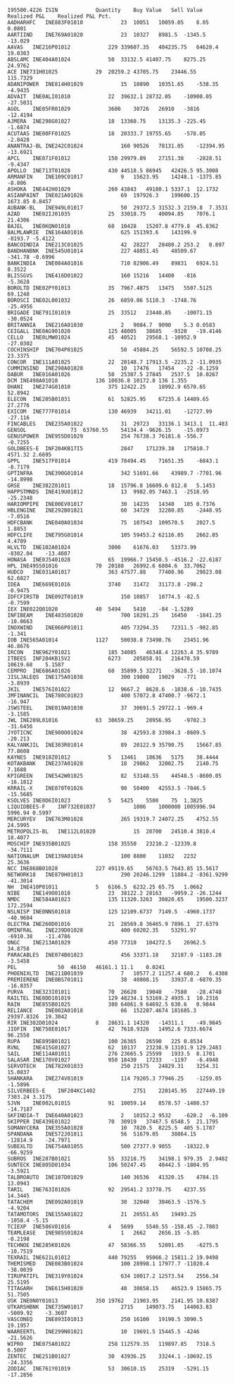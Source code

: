 
									
	195500.4226	ISIN			Quantity	Buy Value	Sell Value	Realized P&L	Realized P&L Pct.
	AADHARHFC	INE883F01010			23	10051	10059.05	8.05	0.0801
	AARTIIND	INE769A01020			23	10327	8981.5	-1345.5	-13.029
	AAVAS	INE216P01012			229	339607.35	404235.75	64628.4	19.0303
	ABSLAMC	INE404A01024			50	33132.5	41407.75	8275.25	24.9762
	ACE	INE731H01025			29	20259.2	43705.75	23446.55	115.7329
	ADANIPOWER	INE814H01029			15	10890	10351.65	-538.35	-4.9435
	ADVAIT	INE0ALI01010			22	39632.1	28732.05	-10900.05	-27.5031
	AGOL	INE05FR01029			3600	30726	26910	-3816	-12.4194
	AJMERA	INE298G01027			18	13360.75	13135.3	-225.45	-1.6874
	ACUTAAS	INE00FF01025			18	20333.7	19755.65	-578.05	-2.8428
	ANANTRAJ-BL	INE242C01024			160	90526	78131.05	-12394.95	-13.6921
	APCL	INE071F01012			150	29979.89	27151.38	-2828.51	-9.4347
	APOLLO	INE713T01028			430	44518.5	86945	42426.5	95.3008
	ARMANFIN	INE109C01017			9	15623.95	14248.1	-1375.85	-8.806
	ASHOKA	INE442H01029			260	43843	49180.1	5337.1	12.1732
	ASIANPAINT	INE021A01026			69	197926.3	199600.15	1673.85	0.8457
	AUBANK-BL	INE949L01017			50	29372.5	31532.3	2159.8	7.3531
	AZAD	INE02IJ01035			25	33018.75	40094.85	7076.1	21.4306
	BAJEL	INE0KQN01018			60	10428	15207.8	4779.8	45.8362
	BALMLAWRIE	INE164A01016			625	151393.6	143199.9	-8193.7	-5.4122
	BANCOINDIA	INE213C01025			42	28227	28480.2	253.2	0.897
	BANDHANBNK	INE545U01014			227	48851.45	48509.67	-341.78	-0.6996
	BANKINDIA	INE084A01016			710	82906.49	89831	6924.51	8.3522
	BLISSGVS	INE416D01022			160	15216	14400	-816	-5.3628
	BOROLTD	INE02PY01013			35	7967.4875	13475	5507.5125	69.1248
	BOROSCI	INE02L001032			26	6859.06	5110.3	-1748.76	-25.4956
	BRIGADE	INE791I01019			25	33512	23440.85	-10071.15	-30.0524
	BRITANNIA	INE216A01030			2	9084.7	9090	5.3	0.0583
	CEIGALL	INE0AG901020			125	48005	38685	-9320	-19.4146
	CELLO	INE0LMW01024			45	40521	29568.1	-10952.9	-27.0302
	COCHINSHIP	INE704P01025			50	45884.25	56592.5	10708.25	23.3375
	CONCOR	INE111A01025			22	20148.7	17913.5	-2235.2	-11.0935
	CUMMINSIND	INE298A01020			10	17476	17454	-22	-0.1259
	DABUR	INE016A01026			50	25307.5	27845	2537.5	10.0267
	DCM	INE498A01018			136	10036.8	10172.8	136	1.355
	DHANI	INE274G01010			375	12422.25	18992.9	6570.65	52.8942
	ELECON	INE205B01031			61	52825.95	67235.6	14409.65	27.2776
	EXICOM	INE777F01014			130	46939	34211.01	-12727.99	-27.116
	FINCABLES	INE235A01022			31	29723	33136.1	3413.1	11.483
	GENSOL				73	63760.55	54134.4	-9626.15	-15.0973
	GENUSPOWER	INE955D01029			254	76738.3	76181.6	-556.7	-0.7255
	GOLDBEES-E	INF204KB17I5			2847	171239.38	175810.7	4571.32	2.6695
	GPPL	INE517F01014			419	78494.45	71651.35	-6843.1	-8.7179
	GPTINFRA	INE390G01014			342	51691.66	43989.7	-7701.96	-14.8998
	GRSE	INE382Z01011			18	15796.8	16609.6	812.8	5.1453
	HAPPSTMNDS	INE419U01012			13	9982.05	7463.1	-2518.95	-25.2348
	HARIOMPIPE	INE00EV01017			30	14235	14340	105	0.7376
	HBLENGINE	INE292B01021			60	34729	32280.05	-2448.95	-7.0516
	HDFCBANK	INE040A01034			75	107543	109570.5	2027.5	1.8853
	HDFCLIFE	INE795G01014			105	59453.2	62116.05	2662.85	4.4789
	HLVLTD	INE102A01024			3000	61676.03	53373.99	-8302.04	-13.4607
	HONASA	INE0J5401028			65	19966.7	15450.5	-4516.2	-22.6187
	HPL	INE495S01016			70	20188	26992.6	6804.6	33.7062
	HUDCO	INE031A01017			363	47577.88	77400.96	29823.08	62.6827
	IDEA	INE669E01016			3740	31472	31173.8	-298.2	-0.9475
	IDFCFIRSTB	INE092T01019			150	10857	10774.5	-82.5	-0.7599
	IEX	INE022Q01020			40	5494	5410	-84	-1.5289
	INFIBEAM	INE483S01020			700	18291.25	16450	-1841.25	-10.0663
	INOXWIND	INE066P01011			405	73294.35	72311.5	-982.85	-1.341
	IOB	INE565A01014			1127	50038.8	73490.76	23451.96	46.8676
	IRCON	INE962Y01021			185	34085	46348.4	12263.4	35.9789
	ITBEES	INF204KB15V2			6273	205858.91	216478.59	10619.68	5.1587
	CEMPRO	INE686A01026			60	35899.5	32271	-3628.5	-10.1074
	JISLJALEQS	INE175A01038			300	19800	19029	-771	-3.8939
	JKIL	INE576I01022			12	9667.2	8628.6	-1038.6	-10.7435
	JMFINANCIL	INE780C01023			400	57072.8	47400.7	-9672.1	-16.947
	JSWSTEEL	INE019A01038			37	30691.5	29722.1	-969.4	-3.1585
	JWL	INE209L01016			63	30659.25	20956.95	-9702.3	-31.6456
	JYOTICNC	INE980O01024			38	42593.8	33984.3	-8609.5	-20.213
	KALYANKJIL	INE303R01014			89	20122.9	35790.75	15667.85	77.8608
	KAYNES	INE918Z01012			5	13461	18636	5175	38.4444
	KOTAKBANK	INE237A01028			18	29862	32002.75	2140.75	7.1688
	KPIGREEN	INE542W01025			82	53148.55	44548.5	-8600.05	-16.1812
	KRRAIL-X	INE078T01026			90	50400	42553.5	-7846.5	-15.5685
	KSOLVES	INE0D6I01023			5	5425	5500	75	1.3825
	LIQUIDBEES-F	INF732E01037			1006	1000000	1005996.94	5996.94	0.5997
	MERCURYEV	INE763M01028			265	19319.7	24072.25	4752.55	24.5995
	METROPOLIS-BL	INE112L01020			15	20700	24510.4	3810.4	18.4077
	MOSCHIP	INE935B01025			158	35550	23210.2	-12339.8	-34.7111
	NATIONALUM	INE139A01034			100	8800	11032	2232	25.3636
	NCC	INE868B01028			227	49119.65	56763.5	7643.85	15.5617
	NETWORK18	INE870H01013			290	20246.1299	11884.2	-8361.9299	-41.3014
	NH	INE410P01011			5	6166.5	6232.25	65.75	1.0662
	NIBE	INE149O01018			23	38122.2	28163	-9959.2	-26.1244
	NMDC	INE584A01023			135	11320.3263	30820.65	19500.3237	172.2594
	NSLNISP	INE0NNS01018			125	12109.6737	7149.5	-4960.1737	-40.9604
	OLECTRA	INE260D01016			21	28569.8	36465.9	7896.1	27.6379
	OMINFRAL	INE239D01028			400	60202.35	53291.97	-6910.38	-11.4786
	ONGC	INE213A01029			450	77310	104272.5	26962.5	34.8758
	PARACABLES	INE074B01023			456	33371.18	32187.9	-1183.28	-3.5458
	PEL				50	46150	46161.1	11.1	0.0241
	PHOENIXLTD	INE211B01039			7	10577.2	11257.4	680.2	6.4308
	PREMIERENE	INE0BS701011			38	40808.15	33937.8	-6870.35	-16.8357
	PURVA	INE323I01011			70	26620	19040	-7580	-28.4748
	RAILTEL	INE0DD101019			129	48234.1	53169.2	4935.1	10.2316
	RAIN	INE855B01025			380	64061.9	64692.5	630.6	0.9844
	RELIANCE	INE002A01018			66	152287.4674	181685.3	29397.8326	19.3042
	RIR	INE302D01024			8	28631.1	14320	-14311.1	-49.9845
	JIOFIN	INE758E01017			42	7618.9326	14952.6	7333.6674	96.2558
	RUPA	INE895B01021			100	26365	26590	225	0.8534
	RVNL	INE415G01027			62	10137	23238.9	13101.9	129.2483
	SAIL	INE114A01011			276	23665.5	25599	1933.5	8.1701
	SALASAR	INE170V01027			950	18430	17233	-1197	-6.4948
	SERVOTECH	INE782X01033			250	21575	24829.31	3254.31	15.0837
	SHANKARA	INE274V01019			114	79205.3	77946.25	-1259.05	-1.5896
	SILVERBEES-E	INF204KC1402			2751	220145.95	227449.19	7303.24	3.3175
	SJVN	INE002L01015			91	10059.14	8578.57	-1480.57	-14.7187
	SKFINDIA-T	INE640A01023			2	10152.2	9532	-620.2	-6.109
	SKIPPER	INE439E01022			70	30919	37467.5	6548.5	21.1795
	SOMANYCERA	INE355A01028			10	7820.5	8225.5	405	5.1787
	SPANDANA	INE572J01011			56	51679.05	38864.15	-12814.9	-24.7971
	SUBEXLTD	INE754A01055			500	27377.9	9055	-18322.9	-66.9259
	SUBROS	INE287B01021			55	33218.75	34198.1	979.35	2.9482
	SUNTECK	INE805D01034			106	50247.45	48442.5	-1804.95	-3.5921
	TALBROAUTO	INE187D01029			140	36536	41320.15	4784.15	13.0943
	TARIL	INE763I01026			92	29541.2	33778.75	4237.55	14.3445
	TATACHEM	INE092A01019			30	32040	30463.5	-1576.5	-4.9204
	TATAMOTORS	INE155A01022			21	20551.65	19493.25	-1058.4	-5.15
	TCIEXP	INE586V01016			4	5699	5540.55	-158.45	-2.7803
	TEAMLEASE	INE985S01024			1	2662	2656.15	-5.85	-0.2198
	TECHNOE	INE285K01026			47	58366.55	52091.05	-6275.5	-10.7519
	TEXRAIL	INE621L01012			440	79255	95066.2	15811.2	19.9498
	THEMISMED	INE083B01024			100	28998.1	17977.7	-11020.4	-38.0039
	TIRUPATIFL	INE319Y01024			634	10017.2	12573.54	2556.34	25.5195
	TITAGARH	INE615H01020			40	30658.15	46523.9	15865.75	51.7505
	USK	INE0N0Y01013			350	19762	21903.95	2141.95	10.8387
	UTKARSHBNK	INE735W01017			2715	149073.75	144063.83	-5009.92	-3.3607
	VASCONEQ	INE893I01013			250	16100	19190.5	3090.5	19.1957
	WAAREERTL	INE299N01021			10	19691.5	15445.5	-4246	-21.5626
	WIPRO	INE075A01022			258	112579.35	119897.85	7318.5	6.5007
	ZENTEC	INE251B01027			30	43936.25	33244.1	-10692.15	-24.3356
	ZODIAC	INE761Y01019			53	30610.15	25319	-5291.15	-17.2856
									
									
									
									
									
									
									
									
									
									
									
									
									
									
